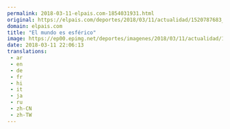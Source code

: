 ```yaml
---
permalink: 2018-03-11-elpais.com-1854031931.html
original: https://elpais.com/deportes/2018/03/11/actualidad/1520787683_793855.html#?ref=rss&format=simple&link=link
domain: elpais.com
title: "El mundo es esférico"
image: https://ep00.epimg.net/deportes/imagenes/2018/03/11/actualidad/1520787683_793855_1520788044_rrss_normal.jpg
date: 2018-03-11 22:06:13
translations: 
 - ar
 - en
 - de
 - fr
 - hi
 - it
 - ja
 - ru
 - zh-CN
 - zh-TW
---
```


